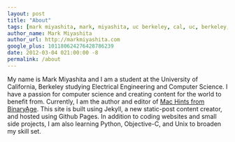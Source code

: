 ```yaml
---
layout: post
title: "About"
tags: [mark miyashita, mark, miyashita, uc berkeley, cal, uc, berkeley, university of california, berkeley, computer science, cs, eecs, electrical engineering]
author_name: Mark Miyashita
author_url: http://markmiyashita.com
google_plus: 101180624276428786239
date: 2012-03-04 021:00:00 -8
permalink: /about
---
```


My name is Mark Miyashita and I am a student at the University of California, Berkeley studying Electrical Engineering and Computer Science. I have a passion for computer science and creating content for the world to benefit from. Currently, I am the author and editor of <a href="http://hints.binaryage.com">Mac Hints from BinaryAge</a>. This site is built using Jekyll, a new static-post content creator, and hosted using Github Pages. In addition to coding websites and small side projects, I am also learning Python, Objective-C, and Unix to broaden my skill set.